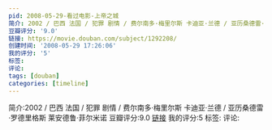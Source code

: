 ```yaml
---
pid: 2008-05-29-看过电影-上帝之城
简介: 2002 / 巴西 法国 / 犯罪 剧情 / 费尔南多·梅里尔斯 卡迪亚·兰德 / 亚历桑德雷·罗德里格斯 莱安德鲁·菲尔米诺
豆瓣评分: '9.0'
链接: https://movie.douban.com/subject/1292208/
创建时间: '2008-05-29 17:26:06'
我的评分: '5'
标签:
评论:
tags: [douban]
categories: [timeline]
---
```

简介:2002 / 巴西 法国 / 犯罪 剧情 / 费尔南多·梅里尔斯 卡迪亚·兰德 / 亚历桑德雷·罗德里格斯 莱安德鲁·菲尔米诺
豆瓣评分:9.0
[链接](https://movie.douban.com/subject/1292208/)
我的评分:5
标签:
评论:
